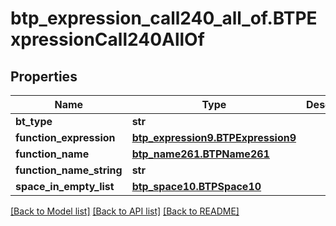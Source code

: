 # btp_expression_call240_all_of.BTPExpressionCall240AllOf

## Properties
Name | Type | Description | Notes
------------ | ------------- | ------------- | -------------
**bt_type** | **str** |  | [optional] 
**function_expression** | [**btp_expression9.BTPExpression9**](BTPExpression9.md) |  | [optional] 
**function_name** | [**btp_name261.BTPName261**](BTPName261.md) |  | [optional] 
**function_name_string** | **str** |  | [optional] 
**space_in_empty_list** | [**btp_space10.BTPSpace10**](BTPSpace10.md) |  | [optional] 

[[Back to Model list]](../README.md#documentation-for-models) [[Back to API list]](../README.md#documentation-for-api-endpoints) [[Back to README]](../README.md)


